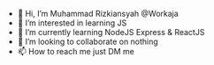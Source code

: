- 👋 Hi, I’m Muhammad Rizkiansyah @Workaja
- 👀 I’m interested in learning JS
- 🌱 I’m currently learning NodeJS Express & ReactJS
- 💞️ I’m looking to collaborate on nothing
- 📫 How to reach me just DM me

<!---
Workaja/Workaja is a ✨ special ✨ repository because its `README.md` (this file) appears on your GitHub profile.
You can click the Preview link to take a look at your changes.
--->
